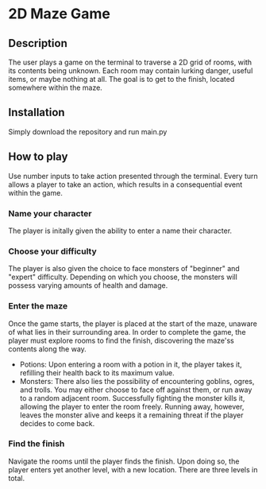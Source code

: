 # 2D Maze Game
## Description
The user plays a game on the terminal to traverse a 2D grid of rooms, with its contents being unknown. Each room may contain lurking danger, useful items, or maybe nothing at all. The goal is to get to the finish, located somewhere within the maze.
## Installation
Simply download the repository and run main.py
## How to play
Use number inputs to take action presented through the terminal. Every turn allows a player to take an action, which results in a consequential event within the game.
### Name your character
The player is initally given the ability to enter a name their character.
### Choose your difficulty
The player is also given the choice to face monsters of "beginner" and "expert" difficulty. Depending on which you choose, the monsters will possess varying amounts of health and damage.
### Enter the maze
Once the game starts, the player is placed at the start of the maze, unaware of what lies in their surrounding area. In order to complete the game, the player must explore rooms to find the finish, discovering the maze'ss contents along the way.
* Potions: Upon entering a room with a potion in it, the player takes it, refilling their health back to its maximum value.
* Monsters: There also lies the possibility of encountering goblins, ogres, and trolls. You may either choose to face off against them, or run away to a random adjacent room. Successfully fighting the monster kills it, allowing the player to enter the room freely. Running away, however, leaves the monster alive and keeps it a remaining threat if the player decides to come back.
### Find the finish
Navigate the rooms until the player finds the finish. Upon doing so, the player enters yet another level, with a new location. There are three levels in total.
